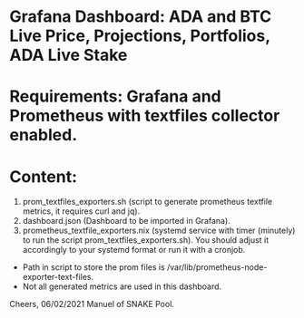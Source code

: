 # Grafana Dashboard: ADA and BTC Live Price, Projections, Portfolios, ADA Live Stake
# Requirements: Grafana and Prometheus with textfiles collector enabled.
# Content: 
1. prom_textfiles_exporters.sh (script to generate prometheus textfile metrics, it requires curl and jq).
2. dashboard.json (Dashboard to be imported in Grafana).
3. prometheus_textfile_exporters.nix (systemd service with timer (minutely) to run the script prom_textfiles_exporters.sh).
   You should adjust it accordingly to your systemd format or run it with a cronjob.

- Path in script to store the prom files is /var/lib/prometheus-node-exporter-text-files.
- Not all generated metrics are used in this dashboard.

Cheers,
06/02/2021
Manuel of SNAKE Pool.

